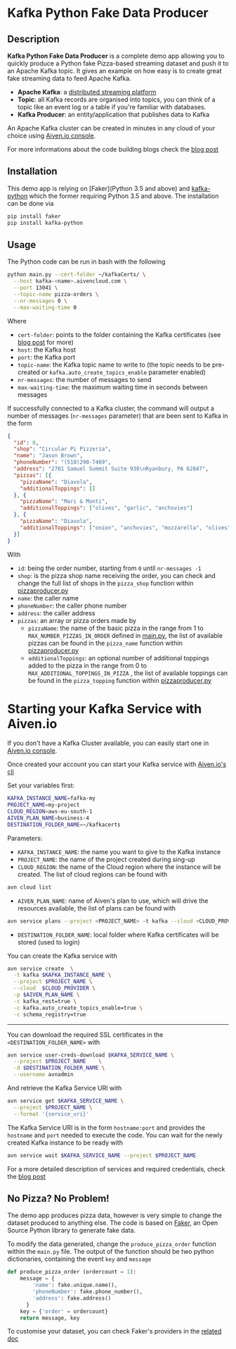 # Kafka Python Fake Data Producer

## Description

**Kafka Python Fake Data Producer** is a complete demo app allowing you to quickly produce a Python fake Pizza-based streaming dataset and push it to an Apache Kafka topic. It gives an example on how easy is to create great fake streaming data to feed Apache Kafka.

* **Apache Kafka**: a [distributed streaming platform](https://kafka.apache.org/)
* **Topic**: all Kafka records are organised into topics, you can think of a topic like an event log or a table if you're familiar with databases.
* **Kafka Producer**: an entity/application that publishes data to Kafka

An Apache Kafka cluster can be created in minutes in any cloud of your choice using [Aiven.io console](https://console.aiven.io/signup?utm_source=github&utm_medium=organic&utm_campaign=blog_art&utm_content=post).

For more informations about the code building blogs check the [blog post](https://aiven.io/blog/create-your-own-data-stream-for-kafka-with-python-and-faker?utm_source=github&utm_medium=organic&utm_campaign=blog_art&utm_content=post)


## Installation
This demo app is relying on [Faker](Python 3.5 and above) and [kafka-python](https://kafka-python.readthedocs.io/en/master/usage.html) which the former requiring Python 3.5 and above.
The installation can be done via

```bash
pip install faker
pip install kafka-python
```

## Usage

The Python code can be run in bash with the following

```bash
python main.py --cert-folder ~/kafkaCerts/ \
  --host kafka-<name>.aivencloud.com \
  --port 13041 \
  --topic-name pizza-orders \
  --nr-messages 0 \
  --max-waiting-time 0
```
Where
* `cert-folder`: points to the folder containing the Kafka certificates (see [blog post](https://aiven.io/blog/create-your-own-data-stream-for-kafka-with-python-and-faker?utm_source=github&utm_medium=organic&utm_campaign=blog_art&utm_content=post) for more)
* `host`: the Kafka host
* `port`: the Kafka port
* `topic-name`: the Kafka topic name to write to (the topic needs to be pre-created or `kafka.auto_create_topics_enable` parameter enabled)
* `nr-messages`: the number of messages to send
* `max-waiting-time`: the maximum waiting time in seconds between messages

If successfully connected to a Kafka cluster, the command will output a number of messages (`nr-messages` parameter) that are been sent to Kafka in the form

```json
{
  "id": 0,
  "shop": "Circular Pi Pizzeria",
  "name": "Jason Brown",
  "phoneNumber": "(510)290-7469",
  "address": "2701 Samuel Summit Suite 938\nRyanbury, PA 62847",
  "pizzas": [{
    "pizzaName": "Diavola",
    "additionalToppings": []
  }, {
    "pizzaName": "Mari & Monti",
    "additionalToppings": ["olives", "garlic", "anchovies"]
  }, {
    "pizzaName": "Diavola",
    "additionalToppings": ["onion", "anchovies", "mozzarella", "olives"]
  }]
}
```

With
* `id`: being the order number, starting from `0` until `nr-messages -1`
* `shop`: is the pizza shop name receiving the order, you can check and change the full list of shops in the `pizza_shop` function within [pizzaproducer.py](pizzaproducer.py)
* `name`: the caller name
* `phoneNumber`: the caller phone number
* `address`: the caller address
* `pizzas`: an array or pizza orders made by
  * `pizzaName`: the name of the basic pizza in the range from 1 to `MAX_NUMBER_PIZZAS_IN_ORDER` defined in [main.py](main.py), the list of available pizzas can be found in the `pizza_name` function within [pizzaproducer.py](pizzaproducer.py)
  * `additionalToppings`: an optional number of additional toppings added to the pizza in the range from 0 to `MAX_ADDITIONAL_TOPPINGS_IN_PIZZA` , the list of available toppings can be found in the `pizza_topping` function within [pizzaproducer.py](pizzaproducer.py)

# Starting your Kafka Service with Aiven.io

If you don't have a Kafka Cluster available, you can easily start one in [Aiven.io console](https://console.aiven.io/signup?utm_source=github&utm_medium=organic&utm_campaign=blog_art&utm_content=post).

Once created your account you can start your Kafka service with [Aiven.io's cli](https://github.com/aiven/aiven-client)

Set your variables first:
```bash
KAFKA_INSTANCE_NAME=fafka-my
PROJECT_NAME=my-project
CLOUD_REGION=aws-eu-south-1
AIVEN_PLAN_NAME=business-4
DESTINATION_FOLDER_NAME=~/kafkacerts
```
Parameters:
* `KAFKA_INSTANCE_NAME`: the name you want to give to the Kafka instance
* `PROJECT_NAME`: the name of the project created during sing-up
* `CLOUD_REGION`: the name of the Cloud region where the instance will be created. The list of cloud regions can be found
 with
```bash
avn cloud list
```
* `AIVEN_PLAN_NAME`: name of Aiven's plan to use, which will drive the resources available, the list of plans can be found with
```bash
avn service plans --project <PROJECT_NAME> -t kafka --cloud <CLOUD_PROVIDER>
```
* `DESTINATION_FOLDER_NAME`: local folder where Kafka certificates will be stored (used to login)

You can create the Kafka service with

```bash
avn service create  \
  -t kafka $KAFKA_INSTANCE_NAME \
  --project $PROJECT_NAME \
  --cloud  $CLOUD_PROVIDER \
  -p $AIVEN_PLAN_NAME \
  -c kafka_rest=true \
  -c kafka.auto_create_topics_enable=true \
  -c schema_registry=true
```

---

You can download the required SSL certificates in the `<DESTINATION_FOLDER_NAME>` with

```bash
avn service user-creds-download $KAFKA_SERVICE_NAME \
  --project $PROJECT_NAME    \
  -d $DESTINATION_FOLDER_NAME \
  --username avnadmin
```

And retrieve the Kafka Service URI with

```bash
avn service get $KAFKA_SERVICE_NAME \
  --project $PROJECT_NAME \
  --format '{service_uri}'
```

The Kafka Service URI is in the form `hostname:port` and provides the `hostname` and `port` needed to execute the code.
You can wait for the newly created Kafka instance to be ready with

```bash
avn service wait $KAFKA_SERVICE_NAME --project $PROJECT_NAME
```

For a more detailed description of services and required credentials, check the [blog post](blogs.aiven.io)

## No Pizza? No Problem!

The demo app produces pizza data, however is very simple to change the dataset produced to anything else.
The code is based on [Faker](https://faker.readthedocs.io/en/master/), an Open Source Python library to generate fake data.

To modify the data generated, change the `produce_pizza_order` function within the `main.py` file. The output of the function should be two python dictionaries, containing the event `key` and `message`

```python
def produce_pizza_order (ordercount = 1):
    message = {
        'name': fake.unique.name(),
        'phoneNumber': fake.phone_number(),
        'address': fake.address()
      }
    key = {'order' = ordercount}
    return message, key
```

To customise your dataset, you can check Faker's providers in the [related doc](https://faker.readthedocs.io/en/master/providers.html)
